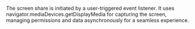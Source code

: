 The screen share is initiated by a user-triggered event listener. It uses navigator.mediaDevices.getDisplayMedia for capturing the screen, managing permissions and data asynchronously for a seamless experience.

